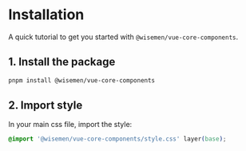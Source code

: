 # Installation

A quick tutorial to get you started with `@wisemen/vue-core-components`.

## 1. Install the package

```bash
pnpm install @wisemen/vue-core-components
```

## 2. Import style

In your main css file, import the style:

```css
@import '@wisemen/vue-core-components/style.css' layer(base);
```